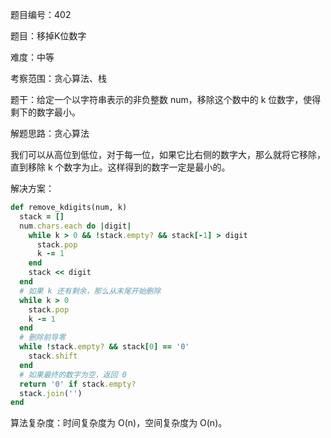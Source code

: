 题目编号：402

题目：移掉K位数字

难度：中等

考察范围：贪心算法、栈

题干：给定一个以字符串表示的非负整数 num，移除这个数中的 k 位数字，使得剩下的数字最小。

解题思路：贪心算法

我们可以从高位到低位，对于每一位，如果它比右侧的数字大，那么就将它移除，直到移除 k 个数字为止。这样得到的数字一定是最小的。

解决方案：

```ruby
def remove_kdigits(num, k)
  stack = []
  num.chars.each do |digit|
    while k > 0 && !stack.empty? && stack[-1] > digit
      stack.pop
      k -= 1
    end
    stack << digit
  end
  # 如果 k 还有剩余，那么从末尾开始删除
  while k > 0
    stack.pop
    k -= 1
  end
  # 删除前导零
  while !stack.empty? && stack[0] == '0'
    stack.shift
  end
  # 如果最终的数字为空，返回 0
  return '0' if stack.empty?
  stack.join('')
end
```

算法复杂度：时间复杂度为 O(n)，空间复杂度为 O(n)。